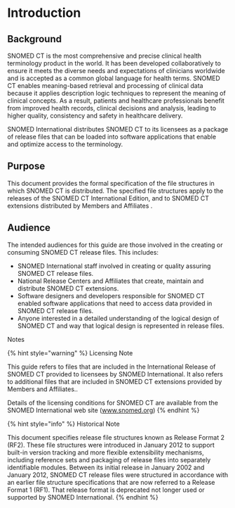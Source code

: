 # Introduction

## Background

SNOMED CT is the most comprehensive and precise clinical health terminology product in the world. It has been developed collaboratively to ensure it meets the diverse needs and expectations of clinicians worldwide and is accepted as a common global language for health terms. SNOMED CT enables meaning-based retrieval and processing of clinical data because it applies description logic techniques to represent the meaning of clinical concepts. As a result, patients and healthcare professionals benefit from improved health records, clinical decisions and analysis, leading to higher quality, consistency and safety in healthcare delivery.

SNOMED International distributes SNOMED CT to its licensees as a package of release files that can be loaded into software applications that enable and optimize access to the terminology.

## Purpose

This document provides the formal specification of the file structures in which SNOMED CT is distributed. The specified file structures apply to the releases of the SNOMED CT International Edition, and to SNOMED CT extensions distributed by Members and Affiliates .

## Audience

The intended audiences for this guide are those involved in the creating or consuming SNOMED CT release files. This includes:

* SNOMED International staff involved in creating or quality assuring SNOMED CT release files.
* National Release Centers and Affiliates that create, maintain and distribute SNOMED CT extensions.
* Software designers and developers responsible for SNOMED CT enabled software applications that need to access data provided in SNOMED CT release files.
* Anyone interested in a detailed understanding of the logical design of SNOMED CT and way that logical design is represented in release files.

Notes

{% hint style="warning" %}
Licensing Note

This guide refers to files that are included in the International Release of SNOMED CT provided to licensees by SNOMED International. It also refers to additional files that are included in SNOMED CT extensions provided by Members and Affiliates..

Details of the licensing conditions for SNOMED CT are available from the SNOMED International web site (www.snomed.org)
{% endhint %}

{% hint style="info" %}
Historical Note

This document specifies release file structures known as Release Format 2 (RF2). These file structures were introduced in January 2012 to support built-in version tracking and more flexible extensibility mechanisms, including reference sets and packaging of release files into separately identifiable modules. Between its initial release in January 2002 and January 2012, SNOMED CT release files were structured in accordance with an earlier file structure specifications that are now referred to a Release Format 1 (RF1). That release format is deprecated not longer used or supported by SNOMED International.
{% endhint %}
